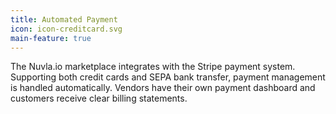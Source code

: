 ```yaml
---
title: Automated Payment
icon: icon-creditcard.svg
main-feature: true
---
```


The Nuvla.io marketplace integrates with the Stripe payment system. Supporting both credit cards and SEPA bank transfer, payment management is handled automatically. Vendors have their own payment dashboard and customers receive clear billing statements.
